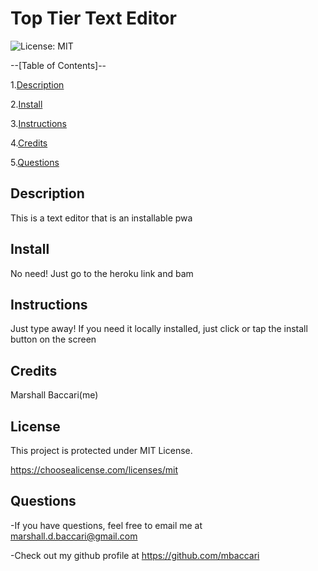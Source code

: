 # Top Tier Text Editor  

![License: MIT](https://img.shields.io/badge/License-MIT-yellow.svg)

--[Table of Contents]--

1.[Description](#description)

2.[Install](#install)

3.[Instructions](#instructions)

4.[Credits](#credits)

5.[Questions](#email)

## Description

This is a text editor that is an installable pwa


## Install

No need! Just go to the heroku link and bam


## Instructions

Just type away! If you need it locally installed, just click or tap the install button on the screen


## Credits

Marshall Baccari(me)


## License

This project is protected under MIT License.

https://choosealicense.com/licenses/mit


## Questions

-If you have questions, feel free to email me at marshall.d.baccari@gmail.com

-Check out my github profile at https://github.com/mbaccari
